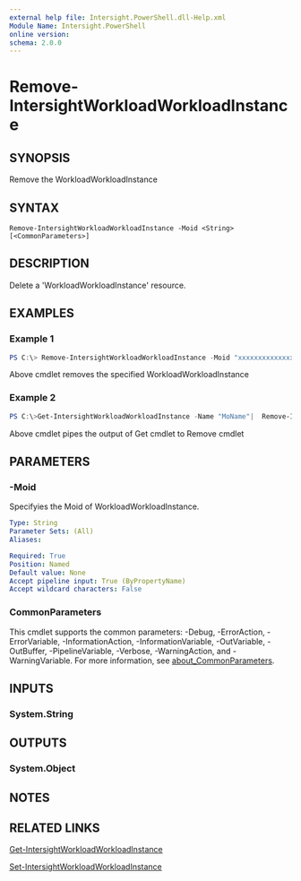 ```yaml
---
external help file: Intersight.PowerShell.dll-Help.xml
Module Name: Intersight.PowerShell
online version:
schema: 2.0.0
---
```


# Remove-IntersightWorkloadWorkloadInstance

## SYNOPSIS
Remove the WorkloadWorkloadInstance

## SYNTAX

```
Remove-IntersightWorkloadWorkloadInstance -Moid <String> [<CommonParameters>]
```

## DESCRIPTION
Delete a &apos;WorkloadWorkloadInstance&apos; resource.

## EXAMPLES

### Example 1
```powershell
PS C:\> Remove-IntersightWorkloadWorkloadInstance -Moid "xxxxxxxxxxxxxxxxxxxxxxxxxxx"
```
Above cmdlet removes the specified WorkloadWorkloadInstance 

### Example 2
```powershell
PS C:\>Get-IntersightWorkloadWorkloadInstance -Name "MoName"|  Remove-IntersightWorkloadWorkloadInstance
```
Above cmdlet pipes the output of Get cmdlet to Remove cmdlet

## PARAMETERS

### -Moid
Specifyies the Moid of WorkloadWorkloadInstance.

```yaml
Type: String
Parameter Sets: (All)
Aliases:

Required: True
Position: Named
Default value: None
Accept pipeline input: True (ByPropertyName)
Accept wildcard characters: False
```

### CommonParameters
This cmdlet supports the common parameters: -Debug, -ErrorAction, -ErrorVariable, -InformationAction, -InformationVariable, -OutVariable, -OutBuffer, -PipelineVariable, -Verbose, -WarningAction, and -WarningVariable. For more information, see [about_CommonParameters](http://go.microsoft.com/fwlink/?LinkID=113216).

## INPUTS

### System.String

## OUTPUTS

### System.Object
## NOTES

## RELATED LINKS

[Get-IntersightWorkloadWorkloadInstance](./Get-IntersightWorkloadWorkloadInstance.md)

[Set-IntersightWorkloadWorkloadInstance](./Set-IntersightWorkloadWorkloadInstance.md)

